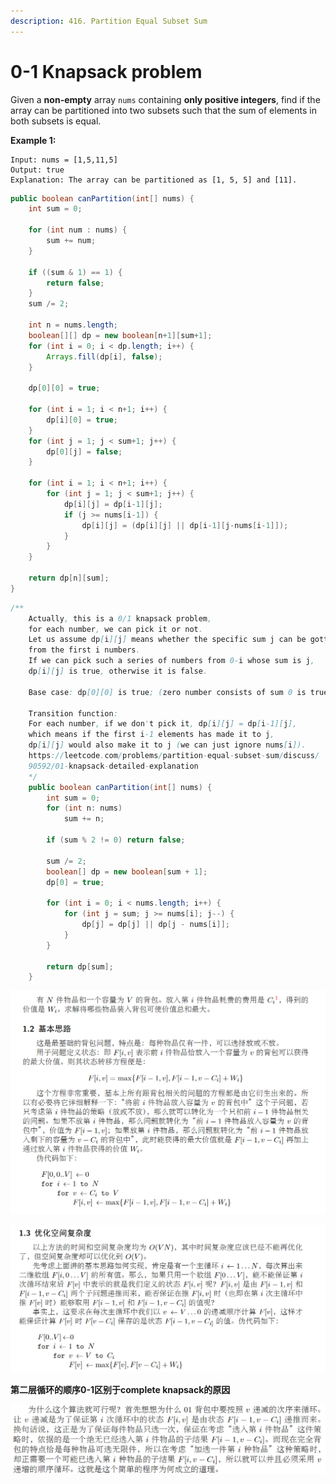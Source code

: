 ```yaml
---
description: 416. Partition Equal Subset Sum
---
```


# 0-1 Knapsack problem





Given a **non-empty** array `nums` containing **only positive integers**, find if the array can be partitioned into two subsets such that the sum of elements in both subsets is equal.

**Example 1:**

```text
Input: nums = [1,5,11,5]
Output: true
Explanation: The array can be partitioned as [1, 5, 5] and [11].
```

```java
public boolean canPartition(int[] nums) {
    int sum = 0;
    
    for (int num : nums) {
        sum += num;
    }
    
    if ((sum & 1) == 1) {
        return false;
    }
    sum /= 2;

    int n = nums.length;
    boolean[][] dp = new boolean[n+1][sum+1];
    for (int i = 0; i < dp.length; i++) {
        Arrays.fill(dp[i], false);
    }
    
    dp[0][0] = true;
    
    for (int i = 1; i < n+1; i++) {
        dp[i][0] = true;
    }
    for (int j = 1; j < sum+1; j++) {
        dp[0][j] = false;
    }
    
    for (int i = 1; i < n+1; i++) {
        for (int j = 1; j < sum+1; j++) {
            dp[i][j] = dp[i-1][j];
            if (j >= nums[i-1]) {
                dp[i][j] = (dp[i][j] || dp[i-1][j-nums[i-1]]);
            }
        }
    }
   
    return dp[n][sum];
}
```

```java
/**
    Actually, this is a 0/1 knapsack problem, 
    for each number, we can pick it or not. 
    Let us assume dp[i][j] means whether the specific sum j can be gotten 
    from the first i numbers. 
    If we can pick such a series of numbers from 0-i whose sum is j, 
    dp[i][j] is true, otherwise it is false.

    Base case: dp[0][0] is true; (zero number consists of sum 0 is true)
    
    Transition function: 
    For each number, if we don't pick it, dp[i][j] = dp[i-1][j], 
    which means if the first i-1 elements has made it to j, 
    dp[i][j] would also make it to j (we can just ignore nums[i]). 
    https://leetcode.com/problems/partition-equal-subset-sum/discuss/
    90592/01-knapsack-detailed-explanation
    */
    public boolean canPartition(int[] nums) {
        int sum = 0;
        for (int n: nums) 
            sum += n;
        
        if (sum % 2 != 0) return false;
        
        sum /= 2;
        boolean[] dp = new boolean[sum + 1];
        dp[0] = true;
        
        for (int i = 0; i < nums.length; i++) {
            for (int j = sum; j >= nums[i]; j--) {
                dp[j] = dp[j] || dp[j - nums[i]];
            }
        }
        
        return dp[sum];
    }
```

![](../.gitbook/assets/image%20%286%29.png)

![](../.gitbook/assets/image%20%288%29.png)

**第二层循环的顺序0-1区别于complete knapsack的原因**

![](../.gitbook/assets/image%20%287%29.png)


